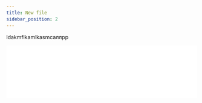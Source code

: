 ```yaml
---
title: New file
sidebar_position: 2
---
```

ldakmflkamlkasmcaллpp

![](apf_logo_clean_white_rgb_png.png)

